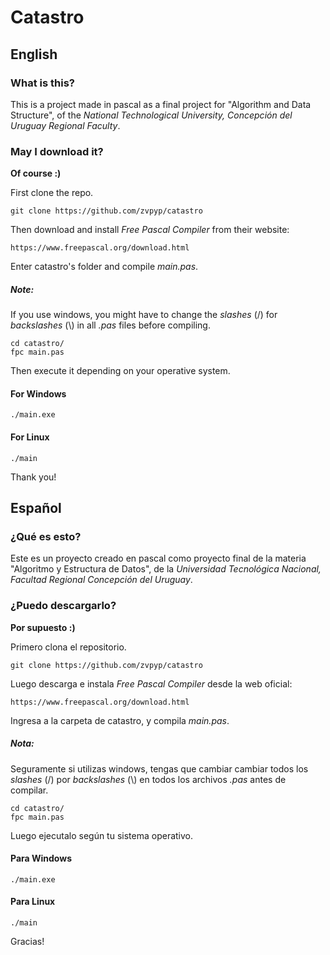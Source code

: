 # Catastro

## English

### What is this?

This is a project made in pascal as a final project for "Algorithm and Data Structure", of the _National Technological University, Concepción del Uruguay Regional Faculty_.

### May I download it?

**Of course :)**

First clone the repo.

```
git clone https://github.com/zvpyp/catastro
```

Then download and install _Free Pascal Compiler_ from their website:

```
https://www.freepascal.org/download.html
```

Enter catastro's folder and compile _main.pas_.

##### Note:

If you use windows, you might have to change the _slashes_ (/) for _backslashes_ (\\) in all _.pas_ files before compiling.

```
cd catastro/
fpc main.pas
```

Then execute it depending on your operative system.

#### For Windows

```
./main.exe
```

#### For Linux

```
./main
```

Thank you!

## Español

### ¿Qué es esto?

Este es un proyecto creado en pascal como proyecto final de la materia "Algoritmo y Estructura de Datos", de la _Universidad Tecnológica Nacional, Facultad Regional Concepción del Uruguay_.

### ¿Puedo descargarlo?

**Por supuesto :)**

Primero clona el repositorio.

```
git clone https://github.com/zvpyp/catastro
```

Luego descarga e instala _Free Pascal Compiler_ desde la web oficial:

```
https://www.freepascal.org/download.html
```

Ingresa a la carpeta de catastro, y compila _main.pas_.

##### Nota:

Seguramente si utilizas windows, tengas que cambiar cambiar todos los _slashes_ (/) por _backslashes_ (\\) en todos los archivos _.pas_ antes de compilar.

```
cd catastro/
fpc main.pas
```

Luego ejecutalo según tu sistema operativo.

#### Para Windows

```
./main.exe
```

#### Para Linux

```
./main
```

Gracias!